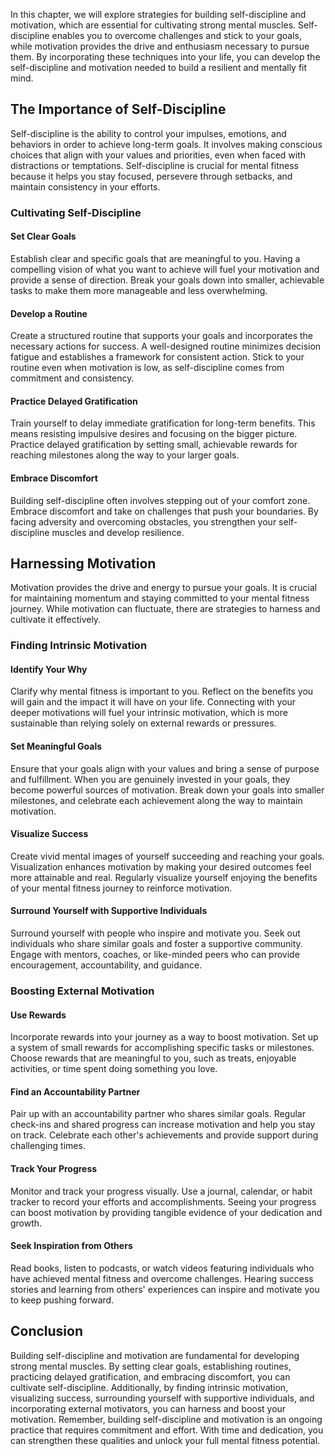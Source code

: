 
In this chapter, we will explore strategies for building self-discipline and motivation, which are essential for cultivating strong mental muscles. Self-discipline enables you to overcome challenges and stick to your goals, while motivation provides the drive and enthusiasm necessary to pursue them. By incorporating these techniques into your life, you can develop the self-discipline and motivation needed to build a resilient and mentally fit mind.

The Importance of Self-Discipline
---------------------------------

Self-discipline is the ability to control your impulses, emotions, and behaviors in order to achieve long-term goals. It involves making conscious choices that align with your values and priorities, even when faced with distractions or temptations. Self-discipline is crucial for mental fitness because it helps you stay focused, persevere through setbacks, and maintain consistency in your efforts.

### Cultivating Self-Discipline

#### Set Clear Goals

Establish clear and specific goals that are meaningful to you. Having a compelling vision of what you want to achieve will fuel your motivation and provide a sense of direction. Break your goals down into smaller, achievable tasks to make them more manageable and less overwhelming.

#### Develop a Routine

Create a structured routine that supports your goals and incorporates the necessary actions for success. A well-designed routine minimizes decision fatigue and establishes a framework for consistent action. Stick to your routine even when motivation is low, as self-discipline comes from commitment and consistency.

#### Practice Delayed Gratification

Train yourself to delay immediate gratification for long-term benefits. This means resisting impulsive desires and focusing on the bigger picture. Practice delayed gratification by setting small, achievable rewards for reaching milestones along the way to your larger goals.

#### Embrace Discomfort

Building self-discipline often involves stepping out of your comfort zone. Embrace discomfort and take on challenges that push your boundaries. By facing adversity and overcoming obstacles, you strengthen your self-discipline muscles and develop resilience.

Harnessing Motivation
---------------------

Motivation provides the drive and energy to pursue your goals. It is crucial for maintaining momentum and staying committed to your mental fitness journey. While motivation can fluctuate, there are strategies to harness and cultivate it effectively.

### Finding Intrinsic Motivation

#### Identify Your Why

Clarify why mental fitness is important to you. Reflect on the benefits you will gain and the impact it will have on your life. Connecting with your deeper motivations will fuel your intrinsic motivation, which is more sustainable than relying solely on external rewards or pressures.

#### Set Meaningful Goals

Ensure that your goals align with your values and bring a sense of purpose and fulfillment. When you are genuinely invested in your goals, they become powerful sources of motivation. Break down your goals into smaller milestones, and celebrate each achievement along the way to maintain motivation.

#### Visualize Success

Create vivid mental images of yourself succeeding and reaching your goals. Visualization enhances motivation by making your desired outcomes feel more attainable and real. Regularly visualize yourself enjoying the benefits of your mental fitness journey to reinforce motivation.

#### Surround Yourself with Supportive Individuals

Surround yourself with people who inspire and motivate you. Seek out individuals who share similar goals and foster a supportive community. Engage with mentors, coaches, or like-minded peers who can provide encouragement, accountability, and guidance.

### Boosting External Motivation

#### Use Rewards

Incorporate rewards into your journey as a way to boost motivation. Set up a system of small rewards for accomplishing specific tasks or milestones. Choose rewards that are meaningful to you, such as treats, enjoyable activities, or time spent doing something you love.

#### Find an Accountability Partner

Pair up with an accountability partner who shares similar goals. Regular check-ins and shared progress can increase motivation and help you stay on track. Celebrate each other's achievements and provide support during challenging times.

#### Track Your Progress

Monitor and track your progress visually. Use a journal, calendar, or habit tracker to record your efforts and accomplishments. Seeing your progress can boost motivation by providing tangible evidence of your dedication and growth.

#### Seek Inspiration from Others

Read books, listen to podcasts, or watch videos featuring individuals who have achieved mental fitness and overcome challenges. Hearing success stories and learning from others' experiences can inspire and motivate you to keep pushing forward.

Conclusion
----------

Building self-discipline and motivation are fundamental for developing strong mental muscles. By setting clear goals, establishing routines, practicing delayed gratification, and embracing discomfort, you can cultivate self-discipline. Additionally, by finding intrinsic motivation, visualizing success, surrounding yourself with supportive individuals, and incorporating external motivators, you can harness and boost your motivation. Remember, building self-discipline and motivation is an ongoing practice that requires commitment and effort. With time and dedication, you can strengthen these qualities and unlock your full mental fitness potential.

